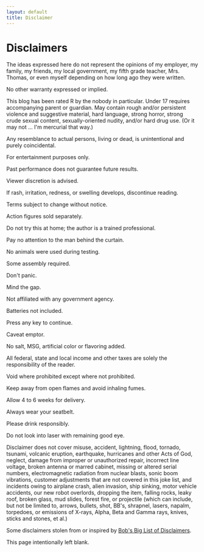 ```yaml
---
layout: default
title: Disclaimer
---
```


# Disclaimers

The ideas expressed here do not represent the opinions of my employer, my family, my friends, my local government, my fifth grade teacher, Mrs. Thomas, or even myself depending on how long ago they were written.

No other warranty expressed or implied.

This blog has been rated R by the nobody in particular. Under 17 requires accompanying parent or guardian. May contain rough and/or persistent violence and suggestive material, hard language, strong horror, strong crude sexual content, sexually-oriented nudity, and/or hard drug use. (Or it may not ... I'm mercurial that way.)

Any resemblance to actual persons, living or dead, is unintentional and purely coincidental.

For entertainment purposes only.

Past performance does not guarantee future results.

Viewer discretion is advised.

If rash, irritation, redness, or swelling develops, discontinue reading.

Terms subject to change without notice.

Action figures sold separately.

Do not try this at home; the author is a trained professional.

Pay no attention to the man behind the curtain.

No animals were used during testing.

Some assembly required.

Don't panic.

Mind the gap.

Not affiliated with any government agency.

Batteries not included.

Press any key to continue.

Caveat emptor.

No salt, MSG, artificial color or flavoring added.

All federal, state and local income and other taxes are solely the responsibility of the reader.

Void where prohibited except where not prohibited.

Keep away from open flames and avoid inhaling fumes.

Allow 4 to 6 weeks for delivery.

Always wear your seatbelt.

Please drink responsibly.

Do not look into laser with remaining good eye.

Disclaimer does not cover misuse, accident, lightning, flood, tornado, tsunami, volcanic eruption, earthquake, hurricanes and other Acts of God, neglect, damage from improper or unauthorized repair, incorrect line voltage, broken antenna or marred cabinet, missing or altered serial numbers, electromagnetic radiation from nuclear blasts, sonic boom vibrations, customer adjustments that are not covered in this joke list, and incidents owing to airplane crash, alien invasion, ship sinking, motor vehicle accidents, our new robot overlords, dropping the item, falling rocks, leaky roof, broken glass, mud slides, forest fire, or projectile (which can include, but not be limited to, arrows, bullets, shot, BB's, shrapnel, lasers, napalm, torpedoes, or emissions of X-rays, Alpha, Beta and Gamma rays, knives, sticks and stones, et al.)

Some disclaimers stolen from or inspired by [Bob's Big List of Disclaimers][disclaimers].

This page intentionally left blank.

[disclaimers]: https://sites.google.com/site/beecherbob/fun/disclaimers

